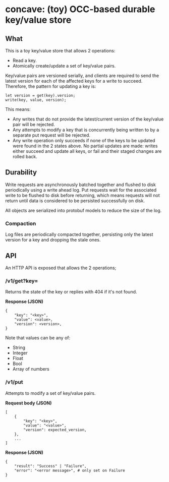 # concave: (toy) OCC-based durable key/value store

## What

This is a toy key/value store that allows 2 operations:

* Read a key.
* Atomically create/update a set of key/value pairs.

Key/value pairs are versioned serially, and clients are required to send the latest version for each of the affected keys for a write to succeed. Therefore, the pattern for updating a key is:

```
let version = get(key).version;
write(key, value, version);
```

This means:
* Any writes that do not provide the latest/current version of the key/value pair will be rejected.
* Any attempts to modify a key that is concurrently being written to by a separate put request will be rejected.
* Any write operation only succeeds if none of the keys to be updated were found in the 2 states above. No partial
updates are made: writes either succeed and update all keys, or fail and their staged changes are rolled back.

## Durability

Write requests are asynchronously batched together and flushed to disk periodically using a write ahead log. Put requests wait for the associated write to be flushed to disk before returning, which means requests will not return until data is considered to be persisted successfully on disk.

All objects are serialized into protobuf models to reduce the size of the log.

### Compaction

Log files are periodically compacted together, persisting only the latest version for a key and dropping the stale ones.

## API

An HTTP API is exposed that allows the 2 operations;

### /v1/get?key=<key>

Returns the state of the key or replies with 404 if it's not found.

**Response (JSON)**
```
{
    "key": "<key>",
    "value": <value>,
    "version": <version>,
}
```

Note that values can be any of:

* String
* Integer
* Float
* Bool
* Array of numbers

### /v1/put

Attempts to modify a set of key/value pairs.

**Request body (JSON)**

```
[
    {
        "key": "<key>",
        "value": "<value>",
        "version": expected_version,
    },
    ...
]
```


**Response (JSON)**
```
{
    "result": "Success" | "Failure",
    "error": "<error message>", # only set on Failure
}
```
